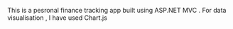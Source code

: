 This is a pesronal finance tracking app built using ASP.NET MVC . For data visualisation , I have used Chart.js
